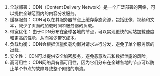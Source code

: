 

1. 全球部署：
CDN（Content Delivery Network）是一个广泛部署的网络，可以提供全球范围内的内容分发服务。
2. 缓存服务：
CDN可以在其服务器节点上缓存静态资源，包括图像、视频和文本，减少了页面的加载时间和服务器的负载。
3. 带宽优化：
由于CDN分布在全球各地的节点，可以实现更快的网站加载速度和更高的性能，从而减少带宽成本。
4. 负载均衡：
CDN会根据流量负载均衡对请求进行分发，避免了单个服务器的过载。
5. 安全性：
CDN可以提供安全加密服务，避免恶意攻击和数据泄露的风险。
6. 高可用性：
CDN网络具有高可用性，因为它们分布在全球各地的节点可以防止单个节点的故障导致整个网络的崩溃。